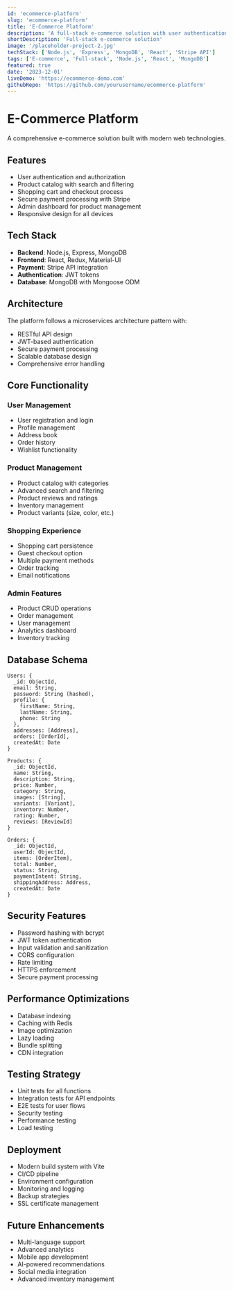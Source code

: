 ```yaml
---
id: 'ecommerce-platform'
slug: 'ecommerce-platform'
title: 'E-Commerce Platform'
description: 'A full-stack e-commerce solution with user authentication, product management, shopping cart functionality, and secure payment processing. Built with modern web technologies and following best practices for scalability and security.'
shortDescription: 'Full-stack e-commerce solution'
image: '/placeholder-project-2.jpg'
techStack: ['Node.js', 'Express', 'MongoDB', 'React', 'Stripe API']
tags: ['E-commerce', 'Full-stack', 'Node.js', 'React', 'MongoDB']
featured: true
date: '2023-12-01'
liveDemo: 'https://ecommerce-demo.com'
githubRepo: 'https://github.com/yourusername/ecommerce-platform'
---
```


# E-Commerce Platform

A comprehensive e-commerce solution built with modern web technologies.

## Features

- User authentication and authorization
- Product catalog with search and filtering
- Shopping cart and checkout process
- Secure payment processing with Stripe
- Admin dashboard for product management
- Responsive design for all devices

## Tech Stack

- **Backend**: Node.js, Express, MongoDB
- **Frontend**: React, Redux, Material-UI
- **Payment**: Stripe API integration
- **Authentication**: JWT tokens
- **Database**: MongoDB with Mongoose ODM

## Architecture

The platform follows a microservices architecture pattern with:
- RESTful API design
- JWT-based authentication
- Secure payment processing
- Scalable database design
- Comprehensive error handling

## Core Functionality

### User Management
- User registration and login
- Profile management
- Address book
- Order history
- Wishlist functionality

### Product Management
- Product catalog with categories
- Advanced search and filtering
- Product reviews and ratings
- Inventory management
- Product variants (size, color, etc.)

### Shopping Experience
- Shopping cart persistence
- Guest checkout option
- Multiple payment methods
- Order tracking
- Email notifications

### Admin Features
- Product CRUD operations
- Order management
- User management
- Analytics dashboard
- Inventory tracking

## Database Schema

```
Users: {
  _id: ObjectId,
  email: String,
  password: String (hashed),
  profile: {
    firstName: String,
    lastName: String,
    phone: String
  },
  addresses: [Address],
  orders: [OrderId],
  createdAt: Date
}

Products: {
  _id: ObjectId,
  name: String,
  description: String,
  price: Number,
  category: String,
  images: [String],
  variants: [Variant],
  inventory: Number,
  rating: Number,
  reviews: [ReviewId]
}

Orders: {
  _id: ObjectId,
  userId: ObjectId,
  items: [OrderItem],
  total: Number,
  status: String,
  paymentIntent: String,
  shippingAddress: Address,
  createdAt: Date
}
```

## Security Features

- Password hashing with bcrypt
- JWT token authentication
- Input validation and sanitization
- CORS configuration
- Rate limiting
- HTTPS enforcement
- Secure payment processing

## Performance Optimizations

- Database indexing
- Caching with Redis
- Image optimization
- Lazy loading
- Bundle splitting
- CDN integration

## Testing Strategy

- Unit tests for all functions
- Integration tests for API endpoints
- E2E tests for user flows
- Security testing
- Performance testing
- Load testing

## Deployment

- Modern build system with Vite
- CI/CD pipeline
- Environment configuration
- Monitoring and logging
- Backup strategies
- SSL certificate management

## Future Enhancements

- Multi-language support
- Advanced analytics
- Mobile app development
- AI-powered recommendations
- Social media integration
- Advanced inventory management

